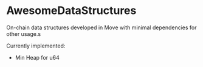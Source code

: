 # AwesomeDataStructures

On-chain data structures developed in Move with minimal dependencies for other usage.s

Currently implemented:

* Min Heap for u64